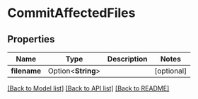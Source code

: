 # CommitAffectedFiles

## Properties

Name | Type | Description | Notes
------------ | ------------- | ------------- | -------------
**filename** | Option<**String**> |  | [optional]

[[Back to Model list]](../README.md#documentation-for-models) [[Back to API list]](../README.md#documentation-for-api-endpoints) [[Back to README]](../README.md)


